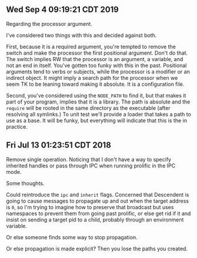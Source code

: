 ## Wed Sep  4 09:19:21 CDT 2019

Regarding the processor argument.

I've considered two things with this and decided against both.

First, because it is a required argument, you're tempted to remove the switch
and make the processor the first positional argument. Don't do that. The switch
implies RW that the processor is an argument, a variable, and not an end in
itself. You've gotten too funky with this in the past. Positional arguments tend
to verbs or subjects, while the processor is a modifier or an indirect object.
It might imply a search path for the processor when we seem TK to be leaning
toward making it absolute. It is a configuration file.

Second, you've considered using the `NODE_PATH` to find it, but that makes it
part of your program, implies that it is a library. The path is absolute and the
`require` will be rooted in the same directory as the executable (after
resolving all symlinks.) To unit test we'll provide a loader that takes a path
to use as a base. It will be funky, but everything will indicate that this is
the in practice.


## Fri Jul 13 01:23:51 CDT 2018

Remove single operation. Noticing that I don't have a way to specify inherited
handles or pass through IPC when running prolific in the IPC mode.

Some thoughts.

Could reintroduce the `ipc` and `inherit` flags. Concerned that Descendent is
going to cause messages to propagate up and out when the target address is `0`,
so I'm trying to imagine how to preserve that broadcast but uses namespaces to
prevent them from going past prolific, or else get rid if it and insist on
sending a target pid to a child, probably through an environment variable.

Or else someone finds some way to stop propagation.

Or else propagation is made explicit? Then you lose the paths you created.
